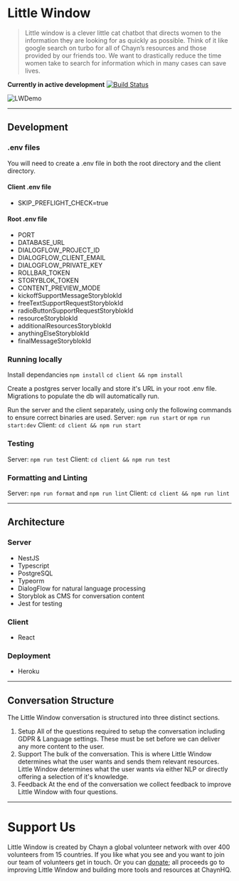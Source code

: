 # Little Window
> Little window is a clever little cat chatbot that directs women to the information they are looking for as quickly as possible. Think of it like google search on turbo for all of Chayn’s resources and those provided by our friends too. We want to drastically reduce the time women take to search for information which in many cases can save lives.

**Currently in active development**
[![Build Status](https://travis-ci.org/chaynHQ/soulmedicine.svg?branch=master)](https://travis-ci.org/chaynHQ/little-window)

![LWDemo](https://user-images.githubusercontent.com/24212625/37564932-9ac46b84-2a97-11e8-8087-127b9225db75.gif)

___

## Development

### .env files
You will need to create a .env file in both the root directory and the client directory.

#### Client .env file
- SKIP_PREFLIGHT_CHECK=true

#### Root .env file

- PORT
- DATABASE_URL
- DIALOGFLOW_PROJECT_ID
- DIALOGFLOW_CLIENT_EMAIL
- DIALOGFLOW_PRIVATE_KEY
- ROLLBAR_TOKEN
- STORYBLOK_TOKEN
- CONTENT_PREVIEW_MODE
- kickoffSupportMessageStoryblokId
- freeTextSupportRequestStoryblokId
- radioButtonSupportRequestStoryblokId
- resourceStoryblokId
- additionalResourcesStoryblokId
- anythingElseStoryblokId
- finalMessageStoryblokId

### Running locally
Install dependancies
`npm install`
`cd client && npm install`

Create a postgres server locally and store it's URL in your root .env file.
Migrations to populate the db will automatically run.

Run the server and the client separately, using only the following commands to ensure correct binaries are used.
Server: `npm run start` or `npm run start:dev`
Client: `cd client && npm run start`

### Testing
Server: `npm run test`
Client:  `cd client && npm run test`

### Formatting and Linting
Server: `npm run format` and `npm run lint`
Client: `cd client && npm run lint`

___


## Architecture

### Server
- NestJS
- Typescript
- PostgreSQL
- Typeorm
- DialogFlow for natural language processing
- Storyblok as CMS for conversation content
- Jest for testing

### Client
- React

### Deployment
- Heroku

___


## Conversation Structure
The Little Window conversation is structured into three distinct sections.
1) Setup
All of the questions required to setup the conversation including GDPR & Language settings. These must be set before we can deliver any more content to the user.
2) Support
The bulk of the conversation. This is where Little Window determines what the user wants and sends them relevant resources. Little Window determines what the user wants via either NLP or directly offering a selection of it's knowledge.
3) Feedback
At the end of the conversation we collect feedback to improve Little Window with four questions.

___


# Support Us
Little Window is created by Chayn a global volunteer network with over 400 volunteers from 15 countries. If you like what you see and you want to join our team of volunteers get in touch. Or you can [donate](https://www.paypal.me/chaynhq); all proceeds go to improving Little Window and building more tools and resources at ChaynHQ.

